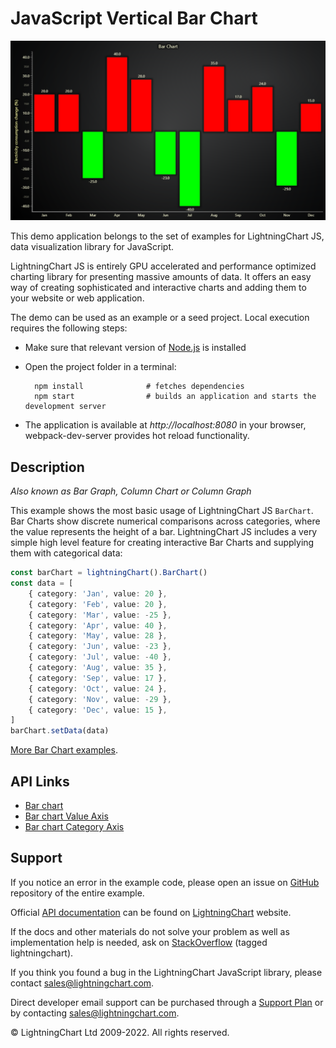 # JavaScript Vertical Bar Chart

![JavaScript Vertical Bar Chart](verticalBars-darkGold.png)

This demo application belongs to the set of examples for LightningChart JS, data visualization library for JavaScript.

LightningChart JS is entirely GPU accelerated and performance optimized charting library for presenting massive amounts of data. It offers an easy way of creating sophisticated and interactive charts and adding them to your website or web application.

The demo can be used as an example or a seed project. Local execution requires the following steps:

-   Make sure that relevant version of [Node.js](https://nodejs.org/en/download/) is installed
-   Open the project folder in a terminal:

          npm install              # fetches dependencies
          npm start                # builds an application and starts the development server

-   The application is available at _http://localhost:8080_ in your browser, webpack-dev-server provides hot reload functionality.


## Description

_Also known as Bar Graph, Column Chart or Column Graph_

This example shows the most basic usage of LightningChart JS `BarChart`.
Bar Charts show discrete numerical comparisons across categories, where the value represents the height of a bar.
LightningChart JS includes a very simple high level feature for creating interactive Bar Charts and supplying them with categorical data:

```ts
const barChart = lightningChart().BarChart()
const data = [
    { category: 'Jan', value: 20 },
    { category: 'Feb', value: 20 },
    { category: 'Mar', value: -25 },
    { category: 'Apr', value: 40 },
    { category: 'May', value: 28 },
    { category: 'Jun', value: -23 },
    { category: 'Jul', value: -40 },
    { category: 'Aug', value: 35 },
    { category: 'Sep', value: 17 },
    { category: 'Oct', value: 24 },
    { category: 'Nov', value: -29 },
    { category: 'Dec', value: 15 },
]
barChart.setData(data)
```

[More Bar Chart examples](https://lightningchart.com/lightningchart-js-interactive-examples/search.html?t=bar).


## API Links

* [Bar chart]
* [Bar chart Value Axis]
* [Bar chart Category Axis]


## Support

If you notice an error in the example code, please open an issue on [GitHub][0] repository of the entire example.

Official [API documentation][1] can be found on [LightningChart][2] website.

If the docs and other materials do not solve your problem as well as implementation help is needed, ask on [StackOverflow][3] (tagged lightningchart).

If you think you found a bug in the LightningChart JavaScript library, please contact sales@lightningchart.com.

Direct developer email support can be purchased through a [Support Plan][4] or by contacting sales@lightningchart.com.

[0]: https://github.com/Arction/
[1]: https://lightningchart.com/lightningchart-js-api-documentation/
[2]: https://lightningchart.com
[3]: https://stackoverflow.com/questions/tagged/lightningchart
[4]: https://lightningchart.com/support-services/

© LightningChart Ltd 2009-2022. All rights reserved.


[Bar chart]: https://lightningchart.com/js-charts/api-documentation/v5.1.0/interfaces/BarChart.html
[Bar chart Value Axis]: https://lightningchart.com/js-charts/api-documentation/v5.1.0/classes/BarChartValueAxis.html
[Bar chart Category Axis]: https://lightningchart.com/js-charts/api-documentation/v5.1.0/classes/BarChartCategoryAxis.html

